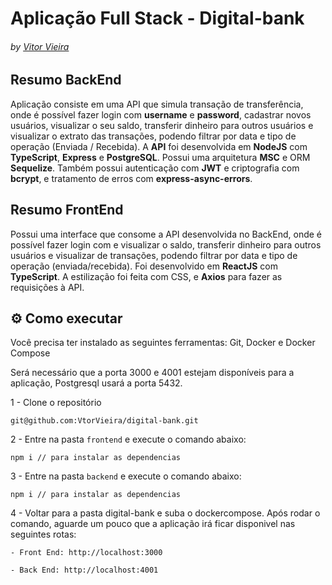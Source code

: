 # Aplicação Full Stack - Digital-bank 
###### by _[Vitor Vieira](https://www.linkedin.com/in/vtorvieira/)_

## Resumo BackEnd

Aplicação consiste em uma API que simula transação de transferência, onde é possível fazer login com **username** e **password**, cadastrar novos usuários, visualizar o seu saldo, transferir dinheiro para outros usuários e visualizar o extrato das transações, podendo filtrar por data e tipo de operação (Enviada / Recebida).
A **API** foi desenvolvida em **NodeJS** com **TypeScript**, **Express** e **PostgreSQL**. Possui uma arquitetura **MSC** e ORM **Sequelize**. Também possui autenticação com **JWT** e criptografia com **bcrypt**, e tratamento de erros com **express-async-errors**.

## Resumo FrontEnd

Possui uma interface que consome a API desenvolvida no BackEnd, onde é possível fazer login com e visualizar o saldo, transferir dinheiro para outros usuários e visualizar de transações, podendo filtrar por data e tipo de operação (enviada/recebida).
Foi desenvolvido em **ReactJS** com **TypeScript**. A estilização foi feita com CSS, e **Axios** para fazer as requisições à API.

## ⚙️ Como executar

Você precisa ter instalado as seguintes ferramentas: Git, Docker e Docker Compose

Será necessário que a porta 3000 e 4001 estejam disponíveis para a aplicação, Postgresql usará a porta 5432.

1 - Clone o repositório 
```
git@github.com:VtorVieira/digital-bank.git
```
2 - Entre na pasta `frontend` e execute o comando abaixo:
```
npm i // para instalar as dependencias
```
3 - Entre na pasta `backend` e execute o comando abaixo:
```
npm i // para instalar as dependencias
```
4 - Voltar para a pasta digital-bank e suba o dockercompose. Após rodar o comando, aguarde um pouco que a aplicação irá ficar disponivel nas seguintes rotas:

  `- Front End: http://localhost:3000`

  `- Back End: http://localhost:4001`
